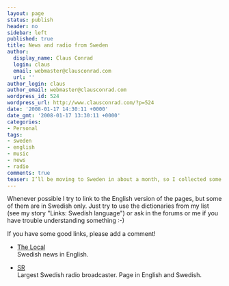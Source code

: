 ```yaml
---
layout: page
status: publish
header: no
sidebar: left
published: true
title: News and radio from Sweden
author:
  display_name: Claus Conrad
  login: claus
  email: webmaster@clausconrad.com
  url: ''
author_login: claus
author_email: webmaster@clausconrad.com
wordpress_id: 524
wordpress_url: http://www.clausconrad.com/?p=524
date: '2008-01-17 14:30:11 +0000'
date_gmt: '2008-01-17 13:30:11 +0000'
categories:
- Personal
tags:
- sweden
- english
- music
- news
- radio
comments: true
teaser: I’ll be moving to Sweden in about a month, so I collected some links which I’d like to share here. I hope there is something of interest to you, whether you are thinking of moving to Sweden or just need some help for your holiday!
---
```

Whenever possible I try to link to the English version of the pages, but some of them are in Swedish only. Just try to use the dictionaries from my list (see my story "Links: Swedish language") or ask in the forums or me if you have trouble understanding something :-)

If you have some good links, please add a comment!

*   [The Local](https://www.thelocal.se/)  
    Swedish news in English.

*   [SR](https://sverigesradio.se/)  
    Largest Swedish radio broadcaster. Page in English and Swedish.
